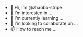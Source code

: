 - 👋 Hi, I’m @zhaobo-stripe
- 👀 I’m interested in ...
- 🌱 I’m currently learning ...
- 💞️ I’m looking to collaborate on ...
- 📫 How to reach me ...

<!---
zhaobo-stripe/zhaobo-stripe is a ✨ special ✨ repository because its `README.md` (this file) appears on your GitHub profile.
You can click the Preview link to take a look at your changes.
--->
